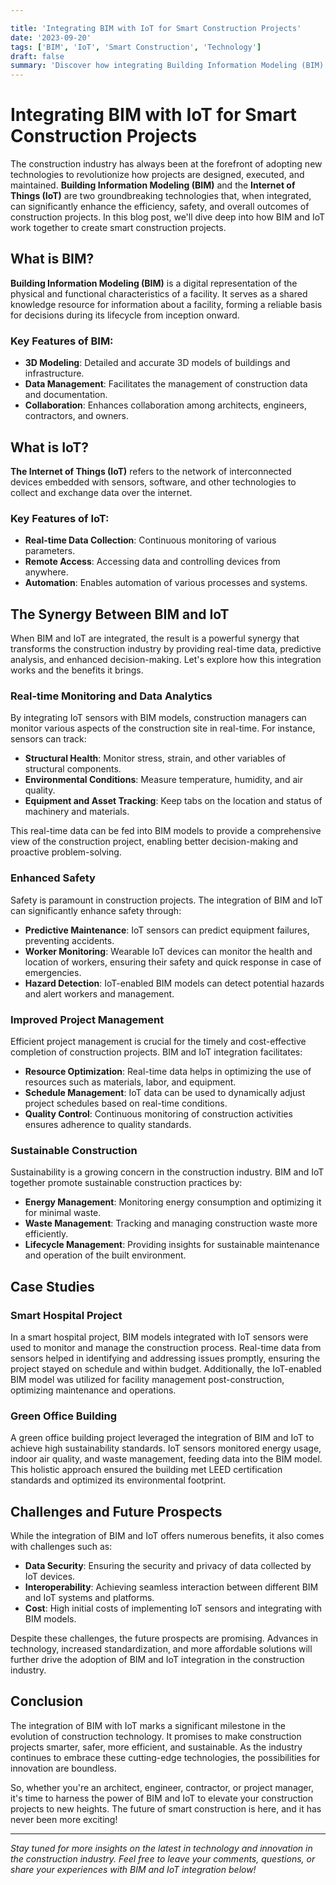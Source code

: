 ```yaml
---

title: 'Integrating BIM with IoT for Smart Construction Projects'
date: '2023-09-20'
tags: ['BIM', 'IoT', 'Smart Construction', 'Technology']
draft: false
summary: 'Discover how integrating Building Information Modeling (BIM) with the Internet of Things (IoT) can revolutionize smart construction projects, enhancing efficiency, safety, and overall project outcomes.'
---
```


# Integrating BIM with IoT for Smart Construction Projects

The construction industry has always been at the forefront of adopting new technologies to revolutionize how projects are designed, executed, and maintained. **Building Information Modeling (BIM)** and the **Internet of Things (IoT)** are two groundbreaking technologies that, when integrated, can significantly enhance the efficiency, safety, and overall outcomes of construction projects. In this blog post, we'll dive deep into how BIM and IoT work together to create smart construction projects.

## What is BIM?

**Building Information Modeling (BIM)** is a digital representation of the physical and functional characteristics of a facility. It serves as a shared knowledge resource for information about a facility, forming a reliable basis for decisions during its lifecycle from inception onward.

### Key Features of BIM:

- **3D Modeling**: Detailed and accurate 3D models of buildings and infrastructure.
- **Data Management**: Facilitates the management of construction data and documentation.
- **Collaboration**: Enhances collaboration among architects, engineers, contractors, and owners.

## What is IoT?

**The Internet of Things (IoT)** refers to the network of interconnected devices embedded with sensors, software, and other technologies to collect and exchange data over the internet.

### Key Features of IoT:

- **Real-time Data Collection**: Continuous monitoring of various parameters.
- **Remote Access**: Accessing data and controlling devices from anywhere.
- **Automation**: Enables automation of various processes and systems.

## The Synergy Between BIM and IoT

When BIM and IoT are integrated, the result is a powerful synergy that transforms the construction industry by providing real-time data, predictive analysis, and enhanced decision-making. Let's explore how this integration works and the benefits it brings.

### Real-time Monitoring and Data Analytics

By integrating IoT sensors with BIM models, construction managers can monitor various aspects of the construction site in real-time. For instance, sensors can track:

- **Structural Health**: Monitor stress, strain, and other variables of structural components.
- **Environmental Conditions**: Measure temperature, humidity, and air quality.
- **Equipment and Asset Tracking**: Keep tabs on the location and status of machinery and materials.

This real-time data can be fed into BIM models to provide a comprehensive view of the construction project, enabling better decision-making and proactive problem-solving.

### Enhanced Safety

Safety is paramount in construction projects. The integration of BIM and IoT can significantly enhance safety through:

- **Predictive Maintenance**: IoT sensors can predict equipment failures, preventing accidents.
- **Worker Monitoring**: Wearable IoT devices can monitor the health and location of workers, ensuring their safety and quick response in case of emergencies.
- **Hazard Detection**: IoT-enabled BIM models can detect potential hazards and alert workers and management.

### Improved Project Management

Efficient project management is crucial for the timely and cost-effective completion of construction projects. BIM and IoT integration facilitates:

- **Resource Optimization**: Real-time data helps in optimizing the use of resources such as materials, labor, and equipment.
- **Schedule Management**: IoT data can be used to dynamically adjust project schedules based on real-time conditions.
- **Quality Control**: Continuous monitoring of construction activities ensures adherence to quality standards.

### Sustainable Construction

Sustainability is a growing concern in the construction industry. BIM and IoT together promote sustainable construction practices by:

- **Energy Management**: Monitoring energy consumption and optimizing it for minimal waste.
- **Waste Management**: Tracking and managing construction waste more efficiently.
- **Lifecycle Management**: Providing insights for sustainable maintenance and operation of the built environment.

## Case Studies

### Smart Hospital Project

In a smart hospital project, BIM models integrated with IoT sensors were used to monitor and manage the construction process. Real-time data from sensors helped in identifying and addressing issues promptly, ensuring the project stayed on schedule and within budget. Additionally, the IoT-enabled BIM model was utilized for facility management post-construction, optimizing maintenance and operations.

### Green Office Building

A green office building project leveraged the integration of BIM and IoT to achieve high sustainability standards. IoT sensors monitored energy usage, indoor air quality, and waste management, feeding data into the BIM model. This holistic approach ensured the building met LEED certification standards and optimized its environmental footprint.

## Challenges and Future Prospects

While the integration of BIM and IoT offers numerous benefits, it also comes with challenges such as:

- **Data Security**: Ensuring the security and privacy of data collected by IoT devices.
- **Interoperability**: Achieving seamless interaction between different BIM and IoT systems and platforms.
- **Cost**: High initial costs of implementing IoT sensors and integrating with BIM models.

Despite these challenges, the future prospects are promising. Advances in technology, increased standardization, and more affordable solutions will further drive the adoption of BIM and IoT integration in the construction industry.

## Conclusion

The integration of BIM with IoT marks a significant milestone in the evolution of construction technology. It promises to make construction projects smarter, safer, more efficient, and sustainable. As the industry continues to embrace these cutting-edge technologies, the possibilities for innovation are boundless.

So, whether you're an architect, engineer, contractor, or project manager, it's time to harness the power of BIM and IoT to elevate your construction projects to new heights. The future of smart construction is here, and it has never been more exciting!

---

*Stay tuned for more insights on the latest in technology and innovation in the construction industry. Feel free to leave your comments, questions, or share your experiences with BIM and IoT integration below!*